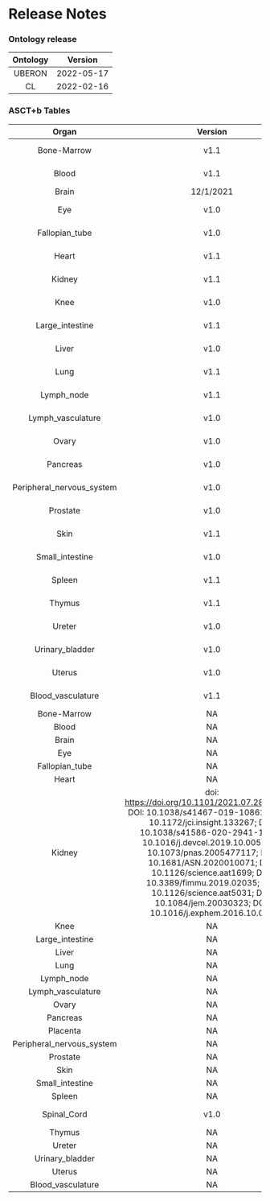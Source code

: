 
Release Notes
=============

### Ontology release

|Ontology|Version|
| :---: | :---: |
|UBERON|2022-05-17|
|CL|2022-02-16|

### ASCT+b Tables

|Organ|Version|Date|
| :---: | :---: | :---: |
|Bone-Marrow|v1.1|2021-12-01|
|Blood|v1.1|2021-12-01|
|Brain|12/1/2021|NA|
|Eye|v1.0|2021-12-01|
|Fallopian_tube|v1.0|2021-12-01|
|Heart|v1.1|2021-12-01|
|Kidney|v1.1|2021-12-01|
|Knee|v1.0|2021-12-01|
|Large_intestine|v1.1|2021-12-01|
|Liver|v1.0|2021-12-01|
|Lung|v1.1|2021-12-01|
|Lymph_node|v1.1|2021-12-01|
|Lymph_vasculature|v1.0|2021-12-01|
|Ovary|v1.0|2021-12-01|
|Pancreas|v1.0|2021-12-01|
|Peripheral_nervous_system|v1.0|2021-12-01|
|Prostate|v1.0|2021-12-01|
|Skin|v1.1|2021-12-01|
|Small_intestine|v1.0|2021-12-01|
|Spleen|v1.1|2021-12-01|
|Thymus|v1.1|2021-12-01|
|Ureter|v1.0|2021-12-01|
|Urinary_bladder|v1.0|2021-12-01|
|Uterus|v1.0|2021-12-01|
|Blood_vasculature|v1.1|2021-12-01|
|Bone-Marrow|NA|NA|
|Blood|NA|NA|
|Brain|NA|NA|
|Eye|NA|NA|
|Fallopian_tube|NA|NA|
|Heart|NA|NA|
|Kidney|doi: https://doi.org/10.1101/2021.07.28.454201; DOI: 10.1038/s41467-019-10861-2; DOI: 10.1172/jci.insight.133267; DOI: 10.1038/s41586-020-2941-1; DOI: 10.1016/j.devcel.2019.10.005; DOI: 10.1073/pnas.2005477117; DOI: 10.1681/ASN.2020010071; DOI: 10.1126/science.aat1699; DOI: 10.3389/fimmu.2019.02035; DOI: 10.1126/science.aat5031; DOI: 10.1084/jem.20030323; DOI: 10.1016/j.exphem.2016.10.008|NA|
|Knee|NA|NA|
|Large_intestine|NA|NA|
|Liver|NA|NA|
|Lung|NA|NA|
|Lymph_node|NA|NA|
|Lymph_vasculature|NA|NA|
|Ovary|NA|NA|
|Pancreas|NA|NA|
|Placenta|NA|NA|
|Peripheral_nervous_system|NA|NA|
|Prostate|NA|NA|
|Skin|NA|NA|
|Small_intestine|NA|NA|
|Spleen|NA|NA|
|Spinal_Cord|v1.0|2021-12-01|
|Thymus|NA|NA|
|Ureter|NA|NA|
|Urinary_bladder|NA|NA|
|Uterus|NA|NA|
|Blood_vasculature|NA|NA|
